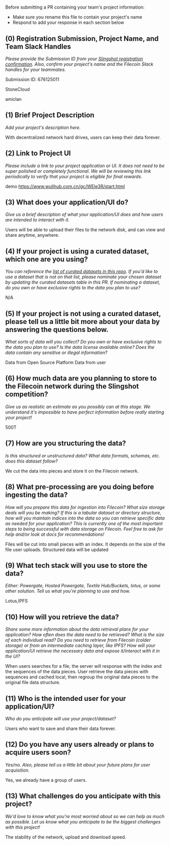 # <Project Name>

Before submitting a PR containing your team's project information:
- Make sure you rename this file to contain your project's name
- Respond to add your response in each section below

## (0) Registration Submission, Project Name, and Team Slack Handles

*Please provide the Submission ID from your [Slingshot registration confirmation](https://slingshot.filecoin.io/register-now).  Also, confirm your project's name and the Filecoin Slack handles for your teammates.*

Submission ID: 676125011

StoneCloud

amiclan

## (1) Brief Project Description

*Add your project's description here.*

With decentralized network hard drives, users can keep their data forever.

## (2) Link to Project UI

*Please include a link to your project application or UI. It does not need to be super polished or completely functional. We will be reviewing this link periodically to verify that your project is eligible for final rewards.*

demo
https://www.wulihub.com.cn/gc/WEle3R/start.html

## (3) What does your application/UI do?

*Give us a brief description of what your application/UI does and how users are intended to interact with it.*

Users will be able to upload their files to the network disk, and can view and share anytime, anywhere.

## (4) If your project is using a curated dataset, which one are you using?

*You can reference the [list of curated datasets in this repo](https://github.com/filecoin-project/slingshot/blob/master/datasets.md). If you'd like to use a dataset that is not on that list, please nominate your chosen dataset by updating the curated datasets table in this PR. If nominating a dataset, do you own or have exclusive rights to the data you plan to use?*

N/A

## (5) If your project is not using a curated dataset, please tell us a little bit more about your data by answering the questions below.

*What sorts of data will you collect? Do you own or have exclusive rights to the data you plan to use? Is the data license available online? Does the data contain any sensitive or illegal information?*

Data from Open Source Platform
Data from user

## (6) How much data are you planning to store to the Filecoin network during the Slingshot competition?

*Give us as realistic an estimate as you possibly can at this stage. We understand it's impossible to have perfect information before really starting your project!*

500T

## (7) How are you structuring the data?

*Is this structured or unstructured data? What data formats, schemas, etc. does this dataset follow?*

We cut the data into pieces and store it on the Filecoin network.

## (8) What pre-processing are you doing before ingesting the data?

*How will you prepare this data for ingestion into Filecoin? What size storage deals will you be making? If this is a tabular dataset or directory structure, how will you maintain indices into the data so you can retrieve specific data as needed for your application? This is currently one of the most important steps to being successful with data storage on Filecoin. Feel free to ask for help and/or look at docs for recommendations!*

Files will be cut into small pieces with an index.
It depends on the size of the file user uploads.
Structured data will be updated

## (9)  What tech stack will you use to store the data?

*Either: Powergate, Hosted Powergate, Textile Hub/Buckets, lotus, or some other solution. Tell us what you're planning to use and how.*

Lotus,IPFS

## (10) How will you retrieve the data?

*Share some more information about the data retrieval plans for your application? How often does the data need to be retrieved? What is the size of each individual read? Do you need to retrieve from Filecoin (colder storage) or from an intermediate caching layer, like IPFS? How will your application/UI retrieve the necessary data and expose it/interact with it in the UI?*

When users searches for a file, the server will response with the index and the sequences of the data pieces. User retrieve the data pieces with sequences and cached local, then regroup the original data pieces to the original file data structure.

## (11) Who is the intended user for your application/UI?

*Who do you anticipate will use your project/dataset?*

Users who want to save and share their data forever.

## (12) Do you have any users already or plans to acquire users soon?

*Yes/no. Also, please tell us a little bit about your future plans for user acquisition.*

Yes, we already have a group of users.

## (13) What challenges do you anticipate with this project?

*We'd love to know what you're most worried about so we can help as much as possible. Let us know what you anticipate to be the biggest challenges with this project!*

The stability of the network, upload and download speed.
